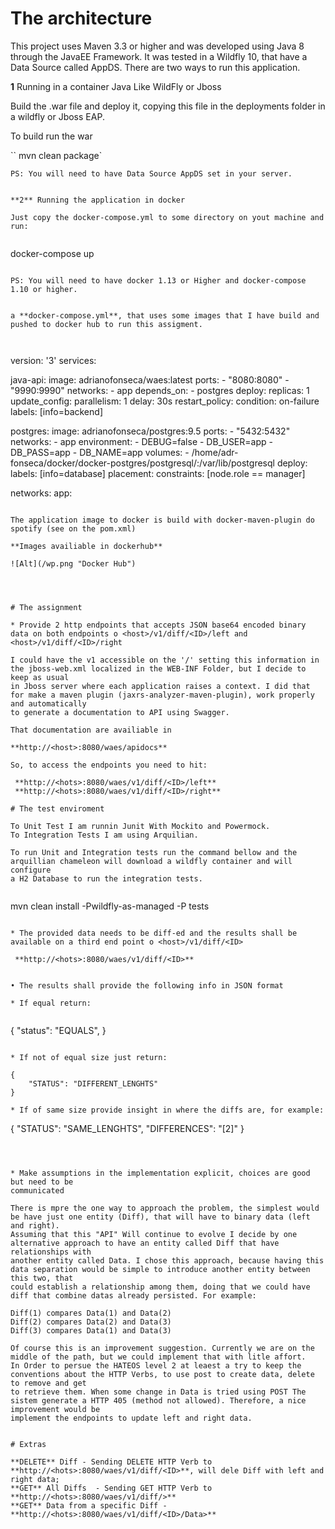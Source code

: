 # The architecture

This project uses Maven 3.3 or higher and was developed using Java 8 through the JavaEE Framework. It was tested in a Wildfly 10, that have a Data Source called AppDS. There are two ways to run this application.

**1** Running in a container Java Like WildFly or Jboss

Build the .war file and deploy it, copying this file in the deployments folder in a wildfly or Jboss EAP. 

To build run the war

``
 mvn clean package`

```
PS: You will need to have Data Source AppDS set in your server.


**2** Running the application in docker

Just copy the docker-compose.yml to some directory on yout machine and run:


```
 docker-compose up

```

PS: You will need to have docker 1.13 or Higher and docker-compose 1.10 or higher.


a **docker-compose.yml**, that uses some images that I have build and pushed to docker hub to run this assigment.



```
version: '3'
services:

  java-api:
    image: adrianofonseca/waes:latest
    ports:
     - "8080:8080"
     - "9990:9990"
    networks:
      - app
    depends_on:
      - postgres
    deploy:
     replicas: 1
     update_config:
       parallelism: 1
       delay: 30s
     restart_policy:
       condition: on-failure 
     labels: [info=backend]


  postgres:
      image: adrianofonseca/postgres:9.5
      ports:
          - "5432:5432"
      networks:
      - app
      environment:
          - DEBUG=false
          - DB_USER=app
          - DB_PASS=app
          - DB_NAME=app
      volumes:
          -  /home/adr-fonseca/docker/docker-postgres/postgresql/:/var/lib/postgresql
      deploy:
        labels: [info=database]
        placement:
          constraints: [node.role == manager]

networks:
      app:

```

The application image to docker is build with docker-maven-plugin do spotify (see on the pom.xml)

**Images availiable in dockerhub**

![Alt](/wp.png "Docker Hub")




# The assignment

* Provide 2 http endpoints that accepts JSON base64 encoded binary data on both endpoints o <host>/v1/diff/<ID>/left and <host>/v1/diff/<ID>/right

I could have the v1 accessible on the '/' setting this information in the jboss-web.xml localized in the WEB-INF Folder, but I decide to keep as usual 
in Jboss server where each application raises a context. I did that for make a maven plugin (jaxrs-analyzer-maven-plugin), work properly and automatically 
to generate a documentation to API using Swagger.

That documentation are availiable in 

**http://<host>:8080/waes/apidocs**

So, to access the endpoints you need to hit:

 **http://<hots>:8080/waes/v1/diff/<ID>/left**
 **http://<hots>:8080/waes/v1/diff/<ID>/right**
 
# The test enviroment 

To Unit Test I am runnin Junit With Mockito and Powermock.
To Integration Tests I am using Arquilian.

To run Unit and Integration tests run the command bellow and the arquillian chameleon will download a wildfly container and will configure
a H2 Database to run the integration tests.


```
mvn clean install -Pwildfly-as-managed -P tests

```
 
* The provided data needs to be diff-ed and the results shall be available on a third end point o <host>/v1/diff/<ID>

 **http://<hots>:8080/waes/v1/diff/<ID>**


• The results shall provide the following info in JSON format

* If equal return:


```
{
    "status": "EQUALS",
}

```

* If not of equal size just return:

{
    "STATUS": "DIFFERENT_LENGHTS"
}

* If of same size provide insight in where the diffs are, for example:

```

{
    "STATUS": "SAME_LENGHTS",
    "DIFFERENCES": "[2]"
}

```



* Make assumptions in the implementation explicit, choices are good but need to be
communicated

There is mpre the one way to approach the problem, the simplest would be have just one entity (Diff), that will have to binary data (left and right). 
Assuming that this "API" Will continue to evolve I decide by one alternative approach to have an entity called Diff that have relationships with
another entity called Data. I chose this approach, because having this data separation would be simple to introduce another entity between this two, that
could establish a relationship among them, doing that we could have diff that combine datas already persisted. For example:

Diff(1) compares Data(1) and Data(2)
Diff(2) compares Data(2) and Data(3)
Diff(3) compares Data(1) and Data(3)

Of course this is an improvement suggestion. Currently we are on the middle of the path, but we could implement that with litle affort. 
In Order to persue the HATEOS level 2 at leaest a try to keep the conventions about the HTTP Verbs, to use post to create data, delete to remove and get
to retrieve them. When some change in Data is tried using POST The sistem generate a HTTP 405 (method not allowed). Therefore, a nice improvement would be 
implement the endpoints to update left and right data.


# Extras

**DELETE** Diff - Sending DELETE HTTP Verb to  **http://<hots>:8080/waes/v1/diff/<ID>**, will dele Diff with left and right data;
**GET** All Diffs  - Sending GET HTTP Verb to  **http://<hots>:8080/waes/v1/diff/>**
**GET** Data from a specific Diff - **http://<hots>:8080/waes/v1/diff/<ID>/Data>**
